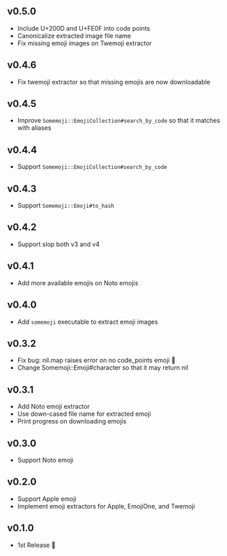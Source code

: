 ## v0.5.0

- Include U+200D and U+FE0F into code points
- Canonicalize extracted image file name
- Fix missing emoji images on Twemoji extractor

## v0.4.6

- Fix twemoji extractor so that missing emojis are now downloadable

## v0.4.5

- Improve `Somemoji::EmojiCollection#search_by_code` so that it matches with aliases

## v0.4.4

- Support `Somemoji::EmojiCollection#search_by_code`

## v0.4.3

- Support `Somemoji::Emoji#to_hash`

## v0.4.2

- Support slop both v3 and v4

## v0.4.1

- Add more available emojis on Noto emojis

## v0.4.0

- Add `somemoji` executable to extract emoji images

## v0.3.2

- Fix bug: nil.map raises error on no code_points emoji :bug:
- Change Somemoji::Emoji#character so that it may return nil

## v0.3.1

- Add Noto emoji extractor
- Use down-cased file name for extracted emoji
- Print progress on downloading emojis

## v0.3.0

- Support Noto emoji

## v0.2.0

- Support Apple emoji
- Implement emoji extractors for Apple, EmojiOne, and Twemoji

## v0.1.0

- 1st Release :tada:

